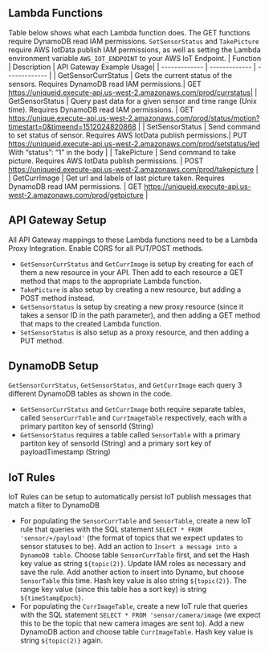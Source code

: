 ## Lambda Functions
Table below shows what each Lambda function does. The GET functions require DynamoDB read IAM permissions. `SetSensorStatus` and `TakePicture` require AWS IotData publish IAM permissions, as well as setting the Lambda environment variable `AWS_IOT_ENDPOINT` to your AWS IoT Endpoint.
| Function  | Description | API Gateway Example Usage|
| ------------- | ------------- | ------------- |
| GetSensorCurrStatus  | Gets the current status of the sensors. Requires DynamoDB read IAM permissions.| GET https://uniqueid.execute-api.us-west-2.amazonaws.com/prod/currstatus|
| GetSensorStatus  | Query past data for a given sensor and time range (Unix time). Requires DynamoDB read IAM permissions. | GET https://unique.execute-api.us-west-2.amazonaws.com/prod/status/motion?timestart=0&timeend=1512024820868 |
| SetSensorStatus | Send command to set status of sensor. Requires AWS IotData publish permissions.| PUT https://uniqueid.execute-api.us-west-2.amazonaws.com/prod/setstatus/led With “status”: “1” in the body |
| TakePicture | Send command to take picture. Requires AWS IotData publish permissions. | POST https://uniqueid.execute-api.us-west-2.amazonaws.com/prod/takepicture |
| GetCurrImage | Get url and labels of last picture taken. Requires DynamoDB read IAM permissions. | GET https://uniqueid.execute-api.us-west-2.amazonaws.com/prod/getpicture |

## API Gateway Setup
All API Gateway mappings to these Lambda functions need to be a Lambda Proxy Integration. Enable CORS for all PUT/POST methods.
* `GetSensorCurrStatus` and `GetCurrImage` is setup by creating for each of them a new resource in your API. Then add to each resource a GET method that maps to the appropriate Lambda function. 
* `TakePicture` is also setup by creating a new resource, but adding a POST method instead. 
* `GetSensorStatus` is setup by creating a new proxy resource (since it takes a sensor ID in the path parameter), and then adding a GET method that maps to the created Lambda function.
* `SetSensorStatus` is also setup as a proxy resource, and then adding a PUT method. 

## DynamoDB Setup
`GetSensorCurrStatus`, `GetSensorStatus`, and `GetCurrImage` each query 3 different DynamoDB tables as shown in the code. 
* `GetSensorCurrStatus` and `GetCurrImage` both require separate tables, called `SensorCurrTable` and `CurrImageTable` respectively, each with a primary partiton key of sensorId (String)
* `GetSensorStatus` requires a table called `SensorTable` with a primary partiton key of sensorId (String) and a primary sort key of payloadTimestamp (String)

## IoT Rules
IoT Rules can be setup to automatically persist IoT publish messages that match a filter to DynamoDB 
* For populating the `SensorCurrTable` and `SensorTable`, create a new IoT rule that queries with the SQL statement `SELECT * FROM 'sensor/+/payload'` (the format of topics that we expect updates to sensor statuses to be). Add an action to  `Insert a message into a DynamoDB table`. Choose table `SensorCurrTable` first, and set the Hash key value as string `${topic(2)}`. Update IAM roles as necessary and save the rule. Add another action to insert into Dynamo, but choose `SensorTable` this time. Hash key value is also string `${topic(2)}`. The range key value (since this table has a sort key) is string `${timeStampEpoch}`. 
* For populating the `CurrImageTable`, create a new IoT rule that queries with the SQL statement `SELECT * FROM 'sensor/camera/image` (we expect this to be the topic that new camera images are sent to). Add a new DynamoDB action and choose table `CurrImageTable`. Hash key value is string `${topic(2)}` again.